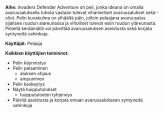 **Aihe:** Invaders Defender Adventure on peli, jonka ideana on omalla avaruusaluksella tuhota vastaan tulevat vihamieliset avaruusalukset sekä -oliot. Pelin kuvakulma on ylhäältä päin, jolloin pelaajana avaruusalus sijaitsee ruudun alareunassa ja viholliset tulevat esiin ruudun yläreunasta. Pisteitä keräämällä voi päivittää avaruusaluksen aseistusta sekä korjata syntyneitä vahinkoja.

**Käyttäjät:** Pelaaja

**Kaikkien käyttäjien toiminnot:**
* Pelin käynnistys
* Pelin pelaaminen
  * aluksen ohjaus
  * ampuminen
* Pelin keskeytys
* Näytä huipputulokset
	* huipputulosten tyhjennys
* Päivitä aseistusta ja korjata omaan avaruusalukseen syntyneitä vahinkoja

